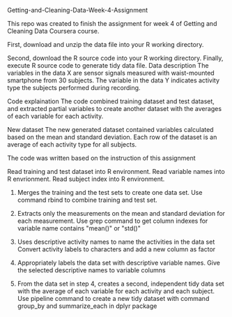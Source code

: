 Getting-and-Cleaning-Data-Week-4-Assignment


This repo was created to finish the assignment for week 4 of Getting and Cleaning Data Coursera course.

First, download and unzip the data file into your R working directory.

Second, download the R source code into your R working directory.
Finally, execute R source code to generate tidy data file.
Data description
The variables in the data X are sensor signals measured with waist-mounted smartphone from 30 subjects. The variable in the data Y indicates activity type the subjects performed during recording.

Code explaination
The code combined training dataset and test dataset, and extracted partial variables to create another dataset with the averages of each variable for each activity.

New dataset
The new generated dataset contained variables calculated based on the mean and standard deviation. Each row of the dataset is an average of each activity type for all subjects.


The code was written based on the instruction of this assignment

Read training and test dataset into R environment. Read variable names into R envrionment. Read subject index into R environment.

1. Merges the training and the test sets to create one data set. Use command rbind to combine training and test set.

2. Extracts only the measurements on the mean and standard deviation for each measurement. Use grep command to get column indexes for variable name contains "mean()" or "std()"

3. Uses descriptive activity names to name the activities in the data set Convert activity labels to characters and add a new column as factor

4. Appropriately labels the data set with descriptive variable names. Give the selected descriptive names to variable columns

5. From the data set in step 4, creates a second, independent tidy data set with the average of each variable for each activity and each subject. Use pipeline command to create a new tidy dataset with command group_by and summarize_each in dplyr package

